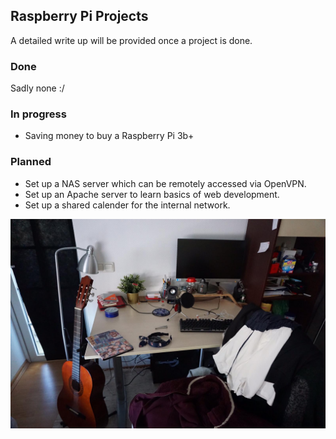 ## Raspberry Pi Projects
A detailed write up will be provided once a project is done.

### Done
Sadly none :/

### In progress
* Saving money to buy a Raspberry Pi 3b+

### Planned
* Set up a NAS server which can be remotely accessed via OpenVPN.
* Set up an Apache server to learn basics of web development.
* Set up a shared calender for the internal network.


![Image](img/MainSetup.jpeg)
